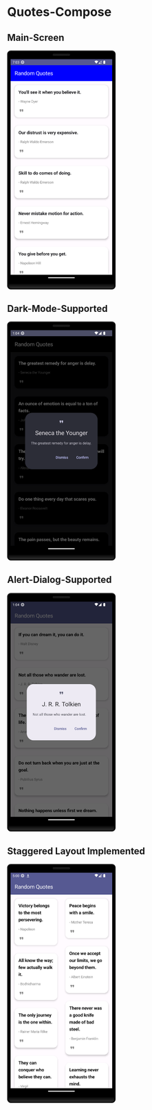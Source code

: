 # Quotes-Compose

## Main-Screen

<img src="https://github.com/KhubaibKhan4/Quotes-Compose/blob/master/Screenshot_20230909_190420.png" height="50%" width="50%"/>

## Dark-Mode-Supported

<img src="https://github.com/KhubaibKhan4/Quotes-Compose/blob/master/Screenshot_20230915_010431.png" height="50%" width="50%"/>

## Alert-Dialog-Supported

<img src="https://github.com/KhubaibKhan4/Quotes-Compose/blob/master/Screenshot_20230915_010453.png" height="50%" width="50%"/>

## Staggered Layout Implemented

<img src="https://github.com/KhubaibKhan4/Quotes-Compose/blob/master/Screenshot_20230917_050010.png" height="50%" width="50%"/>
